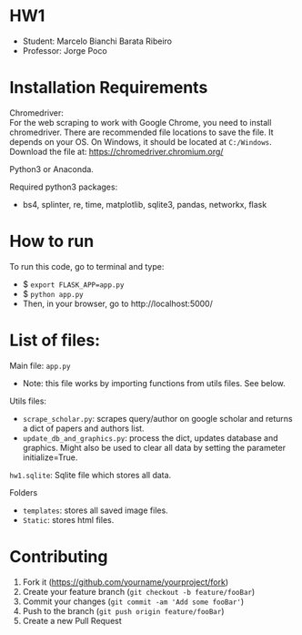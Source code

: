 # HW1
* Student: Marcelo Bianchi Barata Ribeiro
* Professor: Jorge Poco

# Installation Requirements
Chromedriver:  
For the web scraping to work with Google Chrome, you need to install chromedriver. There are recommended file locations to save the file. It depends on your OS. On Windows, it should be located at `C:/Windows`. Download the file at: https://chromedriver.chromium.org/

Python3 or Anaconda.

Required python3 packages:
* bs4, splinter, re, time, matplotlib, sqlite3, pandas, networkx, flask  

# How to run
To run this code, go to terminal and type:  
* $ `export FLASK_APP=app.py`
* $ `python app.py`
* Then, in your browser, go to http://localhost:5000/

# List of files:
Main file: `app.py`
* Note: this file works by importing functions from utils files. See below.

Utils files:
* `scrape_scholar.py`: scrapes query/author on google scholar and returns a dict of papers and authors list.
* `update_db_and_graphics.py`: process the dict, updates database and graphics. Might also be used to clear all data by setting the parameter initialize=True.  

`hw1.sqlite`: Sqlite file which stores all data.  

Folders
* `templates`: stores all saved image files.
* `Static`: stores html files.

# Contributing

1. Fork it (<https://github.com/yourname/yourproject/fork>)
2. Create your feature branch (`git checkout -b feature/fooBar`)
3. Commit your changes (`git commit -am 'Add some fooBar'`)
4. Push to the branch (`git push origin feature/fooBar`)
5. Create a new Pull Request